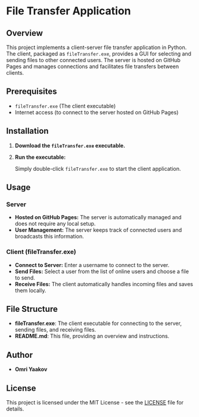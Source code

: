 # File Transfer Application

## Overview

This project implements a client-server file transfer application in Python. The client, packaged as `fileTransfer.exe`, provides a GUI for selecting and sending files to other connected users. The server is hosted on GitHub Pages and manages connections and facilitates file transfers between clients.

## Prerequisites

- `fileTransfer.exe` (The client executable)
- Internet access (to connect to the server hosted on GitHub Pages)

## Installation

1. **Download the `fileTransfer.exe` executable.**

2. **Run the executable:**

    Simply double-click `fileTransfer.exe` to start the client application.

## Usage

### Server

- **Hosted on GitHub Pages:** The server is automatically managed and does not require any local setup.
- **User Management:** The server keeps track of connected users and broadcasts this information.

### Client (fileTransfer.exe)

- **Connect to Server:** Enter a username to connect to the server.
- **Send Files:** Select a user from the list of online users and choose a file to send.
- **Receive Files:** The client automatically handles incoming files and saves them locally.

## File Structure

- **fileTransfer.exe**: The client executable for connecting to the server, sending files, and receiving files.
- **README.md**: This file, providing an overview and instructions.

## Author

- **Omri Yaakov**

## License

This project is licensed under the MIT License - see the [LICENSE](LICENSE) file for details.
